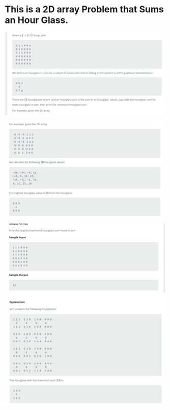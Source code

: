 # This is a 2D array Problem that Sums an Hour Glass.

![Hour Glass Image 1](./HourGlassImages/hourGlass1.png)

![Hour Glass Image 2](./HourGlassImages/hourGlass2.png)

![Hour Glass Image 3](./HourGlassImages/hourGlass3.png)

![Hour Glass Image 4](./HourGlassImages/hourGlass4.png)
